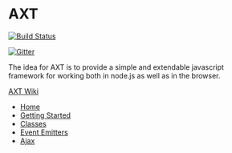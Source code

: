# AXT #
[![Build Status](https://travis-ci.org/gabereiser/axt.svg)](https://travis-ci.org/gabereiser/axt)

[![Gitter](https://badges.gitter.im/Join%20Chat.svg)](https://gitter.im/gabereiser/axt?utm_source=badge&utm_medium=badge&utm_campaign=pr-badge)

The idea for AXT is to provide a simple and extendable javascript framework for working both in node.js as well as in the browser.

[AXT Wiki](https://github.com/gabereiser/axt/wiki)


- [Home](https://github.com/gabereiser/axt)
- [Getting Started](https://github.com/gabereiser/axt/wiki/getting-started)
- [Classes](https://github.com/gabereiser/axt/wiki/classes)
- [Event Emitters](https://github.com/gabereiser/axt/wiki/event-emitters)
- [Ajax](https://github.com/gabereiser/axt/wiki/ajax)

